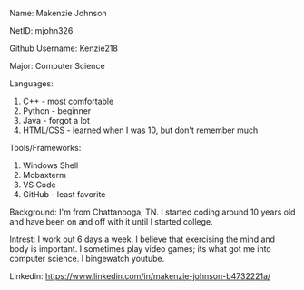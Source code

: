 Name: Makenzie Johnson

NetID: mjohn326

Github Username: Kenzie218

Major: Computer Science


Languages:
1. C++ - most comfortable
2. Python - beginner
3. Java - forgot a lot
4. HTML/CSS - learned when I was 10, but don't remember much

Tools/Frameworks:
1. Windows Shell
2. Mobaxterm
3. VS Code
4. GitHub - least favorite

Background: I'm from Chattanooga, TN. I started coding around 10 years old and have been on and off with it until I started college.

Intrest: I work out 6 days a week. I believe that exercising the mind and body is important. I sometimes play video games; its what got me into
computer science. I bingewatch youtube.

Linkedin: https://www.linkedin.com/in/makenzie-johnson-b4732221a/

